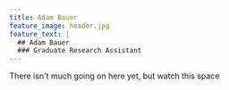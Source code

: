 ```yaml
---
title: Adam Bauer
feature_image: header.jpg
feature_text: |
  ## Adam Bauer
  ### Graduate Research Assistant
---
```


There isn't much going on here yet, but watch this space
